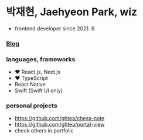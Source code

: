 # 박재현, Jaehyeon Park, wiz

- frontend developer since 2021. 6.

### [Blog](https://velog.io/@vltea)

### languages, frameworks
- ❤️ React.js, Next.js
- ❤️ TypeScript
- React Native
- Swift (Swift UI only)

### personal projects
- https://github.com/ghtea/chess-note
- https://github.com/ghtea/portal-view
- check others in portfolic
